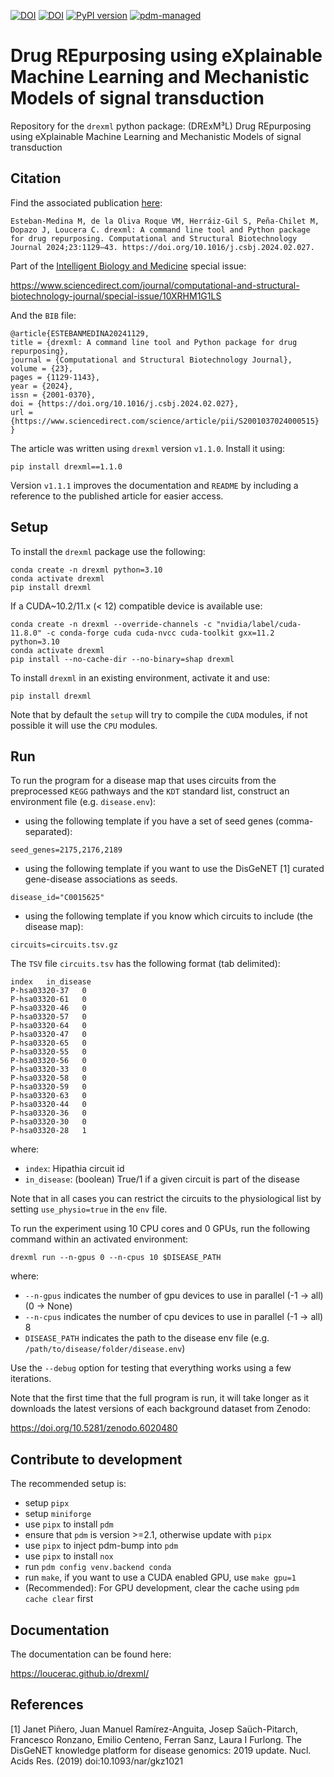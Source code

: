 [![DOI](https://img.shields.io/badge/DOI-10.1016/j.csbj.2024.02.027-FAB70C?logo=doi)](https://doi.org/10.1016/j.csbj.2024.02.027)
[![DOI](https://zenodo.org/badge/362395439.svg)](https://zenodo.org/badge/latestdoi/362395439) 
[![PyPI version](https://badge.fury.io/py/drexml.svg)](https://badge.fury.io/py/drexml)
[![pdm-managed](https://img.shields.io/badge/pdm-managed-blueviolet)](https://pdm.fming.dev)

# Drug REpurposing using eXplainable Machine Learning and Mechanistic Models of signal transduction

Repository for the `drexml` python package: (DRExM³L) Drug REpurposing using eXplainable Machine Learning and Mechanistic Models of signal transduction

## Citation

Find the associated publication [here](https://doi.org/10.1016/j.csbj.2024.02.027):

```
Esteban-Medina M, de la Oliva Roque VM, Herráiz-Gil S, Peña-Chilet M, Dopazo J, Loucera C. drexml: A command line tool and Python package for drug repurposing. Computational and Structural Biotechnology Journal 2024;23:1129–43. https://doi.org/10.1016/j.csbj.2024.02.027.
```

Part of the [Intelligent Biology and Medicine](https://www.sciencedirect.com/science/journal/20010370/vsi/10XRHM1G1LS) special issue:

https://www.sciencedirect.com/journal/computational-and-structural-biotechnology-journal/special-issue/10XRHM1G1LS


And the `BIB` file:

```
@article{ESTEBANMEDINA20241129,
title = {drexml: A command line tool and Python package for drug repurposing},
journal = {Computational and Structural Biotechnology Journal},
volume = {23},
pages = {1129-1143},
year = {2024},
issn = {2001-0370},
doi = {https://doi.org/10.1016/j.csbj.2024.02.027},
url = {https://www.sciencedirect.com/science/article/pii/S2001037024000515}
}
```

The article was written using `drexml` version `v1.1.0`. Install it using:
```
pip install drexml==1.1.0
```
Version `v1.1.1` improves the documentation and `README` by including a reference to the published article for easier access.

## Setup

To install the `drexml` package use the following:

```
conda create -n drexml python=3.10
conda activate drexml
pip install drexml
```

If a CUDA~10.2/11.x (< 12) compatible device is available use:

```
conda create -n drexml --override-channels -c "nvidia/label/cuda-11.8.0" -c conda-forge cuda cuda-nvcc cuda-toolkit gxx=11.2 python=3.10
conda activate drexml
pip install --no-cache-dir --no-binary=shap drexml
```

To install `drexml` in an existing environment, activate it and use:

```
pip install drexml
```

Note that by default the `setup` will try to compile the `CUDA` modules, if not possible it will use the `CPU` modules.

## Run

To run the program for a disease map that uses circuits from the preprocessed `KEGG` pathways and the `KDT` standard list, construct an environment file (e.g. `disease.env`):

- using the following template if you have a set of seed genes (comma-separated):

```
seed_genes=2175,2176,2189
```

- using the following template if you want to use the DisGeNET [1] curated gene-disease associations as seeds.

```
disease_id="C0015625"
```

- using the following template if you know which circuits to include (the disease map):

```
circuits=circuits.tsv.gz
```

The `TSV` file `circuits.tsv` has the following format (tab delimited):

```
index	in_disease
P-hsa03320-37	0
P-hsa03320-61	0
P-hsa03320-46	0
P-hsa03320-57	0
P-hsa03320-64	0
P-hsa03320-47	0
P-hsa03320-65	0
P-hsa03320-55	0
P-hsa03320-56	0
P-hsa03320-33	0
P-hsa03320-58	0
P-hsa03320-59	0
P-hsa03320-63	0
P-hsa03320-44	0
P-hsa03320-36	0
P-hsa03320-30	0
P-hsa03320-28	1
```

where:

- `index`: Hipathia circuit id
- `in_disease`: (boolean) True/1 if a given circuit is part of the disease

Note that in all cases you can restrict the circuits to the physiological list by setting `use_physio=true` in the `env` file.

To run the experiment using 10 CPU cores and 0 GPUs, run the following command within an activated environment:

```
drexml run --n-gpus 0 --n-cpus 10 $DISEASE_PATH
```

where:

- `--n-gpus` indicates the number of gpu devices to use in parallel (-1 -> all) (0 -> None)
- `--n-cpus` indicates the number of cpu devices to use in parallel (-1 -> all) 8
- `DISEASE_PATH` indicates the path to the disease env file (e.g. `/path/to/disease/folder/disease.env`)

Use the `--debug` option for testing that everything works using a few iterations.

Note that the first time that the full program is run, it will take longer as it downloads the latest versions of each background dataset from Zenodo:

https://doi.org/10.5281/zenodo.6020480

## Contribute to development

The recommended setup is:

- setup `pipx`
- setup `miniforge`
- use `pipx` to install `pdm`
- ensure that `pdm` is version >=2.1, otherwise update with `pipx`
- use `pipx` to inject pdm-bump into `pdm`
- use `pipx` to install `nox`
- run `pdm config venv.backend conda`
- run `make`, if you want to use a CUDA enabled GPU, use `make gpu=1`
- (Recommended): For GPU development, clear the cache using `pdm cache clear` first

## Documentation

The documentation can be found here:

https://loucerac.github.io/drexml/


## References
[1] Janet Piñero, Juan Manuel Ramírez-Anguita, Josep Saüch-Pitarch, Francesco Ronzano, Emilio Centeno, Ferran Sanz, Laura I Furlong. The DisGeNET knowledge platform for disease genomics: 2019 update. Nucl. Acids Res. (2019) doi:10.1093/nar/gkz1021
